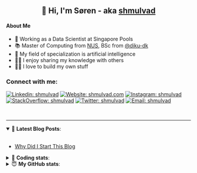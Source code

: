<h2 align="center">
	👋 Hi, I'm Søren - aka <a href="https://shmulvad.com">shmulvad</a>
</h2>

#### About Me
- 🤖 Working as a Data Scientist at Singapore Pools
- 📚 Master of Computing from [NUS], BSc from [@diku-dk]
- 🧠 My field of specialization is artificial intelligence
- 👨‍🏫 I enjoy sharing my knowledge with others
- 👨‍💻 I love to build my own stuff

### Connect with me:

[![Linkedin: shmulvad](https://img.shields.io/badge/shmulvad-blue?style=flat&logo=Linkedin&logoColor=white)][linkedin]
[![Website: shmulvad.com](https://img.shields.io/badge/shmulvad.com-47CCCC?&style=flat&logo=Google-Chrome&logoColor=white)][website]
[![Instagram: shmulvad](https://img.shields.io/badge/-@shmulvad-purple?style=flat&logo=Instagram&logoColor=white)][instagram]
[![StackOverflow: shmulvad](https://img.shields.io/badge/shmulvad-FE7A16?style=flat&logo=stack-overflow&logoColor=white)][stackOverflow]
[![Twitter: shmulvad](https://img.shields.io/badge/@shmulvad-1ca0f1?style=flat&logo=twitter&logoColor=white)][twitter]
[![Email: shmulvad](https://img.shields.io/badge/shmulvad-D14836?style=flat&logo=gmail&logoColor=white)][mail]

<br />

---

<details open>
 <summary>📕 <b>Latest Blog Posts</b>: </summary>

<br>

<!-- BLOG-POST-LIST:START -->
- [Why Did I Start This Blog](https://shmulvad.com/blog/why-did-start-this-blog)
<!-- BLOG-POST-LIST:END -->

</details>

<!-- --- -->

<details>
 <summary>🤖 <b>Coding stats</b>: </summary>

<br>

NOTE: Doesn't track coding at work or work done in environments such as Jupyter Notebooks.

<!--START_SECTION:waka-->
![Code Time](http://img.shields.io/badge/Code%20Time-1%2C752%20hrs-blue)

**I'm a Night 🦉** 

```text
🌞 Morning       45 commits       █░░░░░░░░░░░░░░░░░░░░░░░░   06.31 % 
🌆 Daytime      221 commits       ███████░░░░░░░░░░░░░░░░░░   31.00 % 
🌃 Evening      297 commits       ██████████░░░░░░░░░░░░░░░   41.65 % 
🌙 Night        150 commits       █████░░░░░░░░░░░░░░░░░░░░   21.04 % 

```


📊 **This Week I Spent My Time On** 

```text
💬 Programming Languages: 
Python                   16 hrs 56 mins      █████████████████████░░░░   85.26 % 
HTML                     1 hr 17 mins        █░░░░░░░░░░░░░░░░░░░░░░░░   06.51 % 
Other                    43 mins             █░░░░░░░░░░░░░░░░░░░░░░░░   03.67 % 
Bash                     39 mins             ░░░░░░░░░░░░░░░░░░░░░░░░░   03.35 % 
JavaScript               8 mins              ░░░░░░░░░░░░░░░░░░░░░░░░░   00.69 % 

🔥 Editors: 
VS Code                  19 hrs 18 mins      ████████████████████████░   97.15 % 
Zsh                      33 mins             ░░░░░░░░░░░░░░░░░░░░░░░░░   02.85 % 

🐱‍💻 Projects: 
hit-locator              12 hrs 49 mins      ████████████████░░░░░░░░░   64.55 % 
overvaagning-admin       7 hrs 2 mins        ████████░░░░░░░░░░░░░░░░░   35.45 % 

```


 Last Updated on 16/02/2023 18:43:08 UTC
<!--END_SECTION:waka-->

</details>

<!-- --- -->

<details>
 <summary>😇 <b>My GitHub stats</b>: </summary>

<br>

<img align="left" alt="shmulvad's Github Stats" src="https://github-readme-stats.vercel.app/api?username=shmulvad&show_icons=true&hide_border=true" />

</details>



[website]: https://shmulvad.com
[twitter]: https://twitter.com/shmulvad
[linkedin]: https://linkedin.com/in/shmulvad
[instagram]: https://instagram.com/shmulvad
[stackOverflow]: https://stackoverflow.com/users/9248793/shmulvad
[mail]: mailto:shmulvad@gmail.com
[@diku-dk]: https://github.com/diku-dk
[github]: https://github.com/shmulvad
[NUS]: https://www.nus.edu.sg